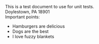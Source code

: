 <div style="" dir="auto" data-top-level="true"><p style="margin:0;">This is a test document to use for unit tests.</p><p style="margin:0;">Doylestown, PA 18901</p><p style="margin:0;">Important points:</p><ul><li><p style="margin:0;">Hamburgers are delicious</p></li><li><p style="margin:0;">Dogs are the best</p></li><li><p style="margin:0;">I love fuzzy blankets</p></li></ul><br></div>